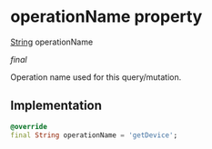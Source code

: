 


# operationName property






[String](https://api.flutter.dev/flutter/dart-core/String-class.html) operationName
  
_final_



<p>Operation name used for this query/mutation.</p>



## Implementation

```dart
@override
final String operationName = 'getDevice';


```







